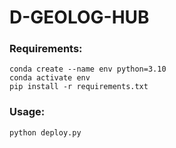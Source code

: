# D-GEOLOG-HUB

### Requirements:
``` terminal
conda create --name env python=3.10
conda activate env
pip install -r requirements.txt
```

### Usage:
``` python
python deploy.py
```
